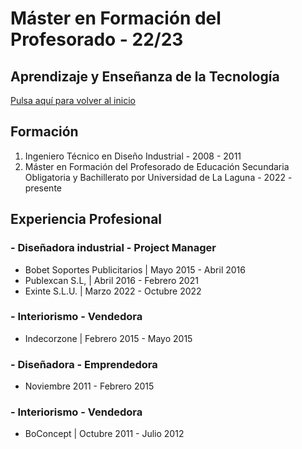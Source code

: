 # Máster en Formación del Profesorado - 22/23
## Aprendizaje y Enseñanza de la Tecnología 

[Pulsa aquí para volver al inicio](README.md)  

## Formación 

1. Ingeniero Técnico en Diseño Industrial - 2008 - 2011
2. Máster en Formación del Profesorado de Educación Secundaria Obligatoria y Bachillerato por Universidad de La Laguna - 2022 - presente



## Experiencia Profesional

### - Diseñadora industrial - Project Manager 
* Bobet Soportes Publicitarios | Mayo 2015 - Abril 2016
* Publexcan S.L, | Abril 2016 - Febrero 2021
* Exinte S.L.U. | Marzo 2022 - Octubre 2022
### - Interiorismo - Vendedora
* Indecorzone | Febrero 2015 - Mayo 2015
### - Diseñadora - Emprendedora
* Noviembre 2011 - Febrero 2015
### - Interiorismo - Vendedora
* BoConcept | Octubre 2011 - Julio 2012 